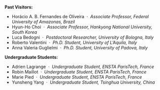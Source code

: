**Past Visitors:**

- Horácio A. B. Fernandes de Oliveira  ·  *Associate Professor, Federal University of Amazonas, Brazil*
- Hyun-Ho Choi  ·  *Associate Professor, Hankyong National University, South Korea*
- Luca Bedogni  ·  *Postdoctoral Researcher, University of Bologna, Italy*
- Roberto Valentini  ·  *Ph.D. Student, University of L’Aquila, Italy*
- Anna Valeria Guglielmi  ·  *Ph.D. Student, University of Padova, Italy*

**Undergraduate Students:**

- Adrien Lagrange  ·  *Undergraduate Student, ENSTA ParisTech, France*
- Robin Maillot  ·  *Undergraduate Student, ENSTA ParisTech, France*
- Marie Pied  ·  *Undergraduate Student, ENSTA ParisTech, France*
- Yunsheng Yang  ·  *Undergraduate Student, Tsinghua University, China*
